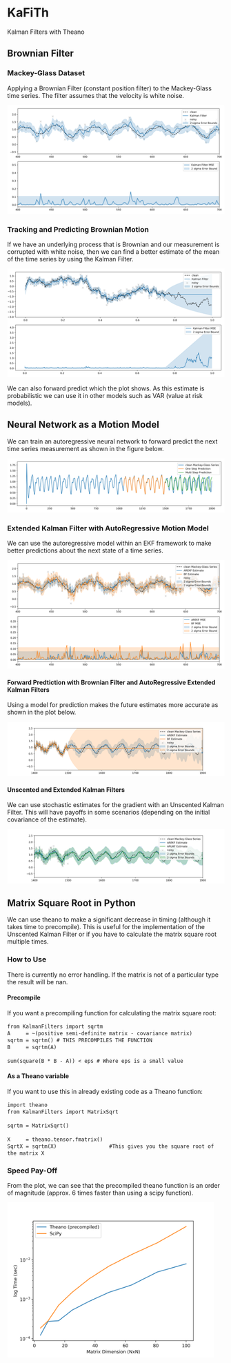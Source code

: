 # KaFiTh
Kalman Filters with Theano


## Brownian Filter
### Mackey-Glass Dataset

Applying a Brownian Filter (constant position filter) to the Mackey-Glass time series. The filter assumes that the velocity is white noise.

![](https://github.com/JamesUnicomb/KaFiTh/blob/master/Results/MackeyGlassBrownianFilter.png)


### Tracking and Predicting Brownian Motion

If we have an underlying process that is Brownian and our measurement is corrupted with white noise, then we can find a better estimate of the mean of the time series by using the Kalman Filter.

![](https://github.com/JamesUnicomb/KaFiTh/blob/master/Results/BrownianMotion1D.png)

We can also forward predict which the plot shows. As this estimate is probabilistic we can use it in other models such as VAR (value at risk models).



## Neural Network as a Motion Model

We can train an autoregressive neural network to forward predict the next time series measurement as shown in the figure below.

![](https://github.com/JamesUnicomb/KaFiTh/blob/master/Results/AutoRegressiveModel.png)


### Extended Kalman Filter with AutoRegressive Motion Model

We can use the autoregressive model within an EKF framework to make better predictions about the next state of a time series.

![](https://github.com/JamesUnicomb/KaFiTh/blob/master/Results/AutoRegressiveEKF.png)


#### Forward Predtiction with Brownian Filter and AutoRegressive Extended Kalman Filters

Using a model for prediction makes the future estimates more accurate as shown in the plot below.

![](https://github.com/JamesUnicomb/KaFiTh/blob/master/Results/AutoRegressiveEKFPrediction.png)


#### Unscented and Extended Kalman Filters

We can use stochastic estimates for the gradient with an Unscented Kalman Filter. This will have payoffs in some scenarios (depending on the initial covariance of the estimate).

![](https://github.com/JamesUnicomb/KaFiTh/blob/master/Results/AutoRegressiveUKFPrediction.png)


## Matrix Square Root in Python

We can use theano to make a significant decrease in timing (although it takes time to precompile). This is useful for the implementation of the Unscented Kalman Filter or if you have to calculate the matrix square root multiple times.

### How to Use
There is currently no error handling. If the matrix is not of a particular type the result will be nan.

#### Precompile
If you want a precompiling function for calculating the matrix square root:
```
from KalmanFilters import sqrtm
A     = ~(positive semi-definite matrix - covariance matrix)
sqrtm = sqrtm() # THIS PRECOMPILES THE FUNCTION
B     = sqrtm(A)

sum(square(B * B - A)) < eps # Where eps is a small value
```

#### As a Theano variable
If you want to use this in already existing code as a Theano function:
```
import theano
from KalmanFilters import MatrixSqrt

sqrtm = MatrixSqrt()

X     = theano.tensor.fmatrix()
SqrtX = sqrtm(X)                 #This gives you the square root of the matrix X
```


### Speed Pay-Off
From the plot, we can see that the precompiled theano function is an order of magnitude (approx. 6 times faster than using a scipy function).

<img src="https://github.com/JamesUnicomb/KaFiTh/blob/master/Results/MatrixSquareRootTiming.png" width="480">
